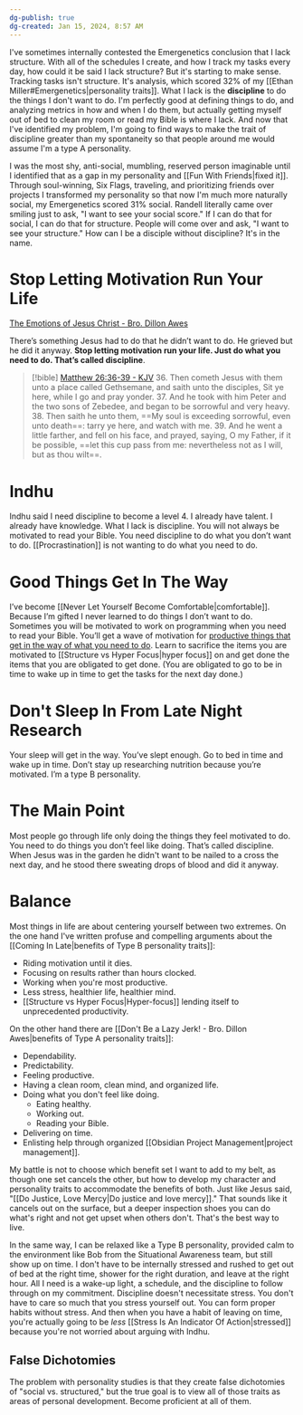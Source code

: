 ```yaml
---
dg-publish: true
dg-created: Jan 15, 2024, 8:57 AM
---
```


I've sometimes internally contested the Emergenetics conclusion that I lack structure.  With all of the schedules I create, and how I track my tasks every day, how could it be said I lack structure? But it's starting to make sense. Tracking tasks isn't structure. It's analysis, which scored 32% of my [[Ethan Miller#Emergenetics|personality traits]]. What I lack is the **discipline** to do the things I don't want to do. I'm perfectly good at defining things to do, and analyzing metrics in how and when I do them, but actually getting myself out of bed to clean my room or read my Bible is where I lack. And now that I've identified my problem, I'm going to find ways to make the trait of discipline greater than my spontaneity so that people around me would assume I'm a type A personality.

I was the most shy, anti-social, mumbling, reserved person imaginable until I identified that as a gap in my personality and [[Fun With Friends|fixed it]]. Through soul-winning, Six Flags, traveling, and prioritizing friends over projects I transformed my personality so that now I'm much more naturally social, my Emergenetics scored 31% social. Randell literally came over smiling just to ask, "I want to see your social score." If I can do that for social, I can do that for structure. People will come over and ask, "I want to see your structure." How can I be a disciple without discipline? It's in the name.

# Stop Letting Motivation Run Your Life

[The Emotions of Jesus Christ - Bro. Dillon Awes](https://rumble.com/v46u6to-the-emotions-of-jesus-christ-bro.-dillon-awes-stedfast-baptist-church.html?start=3088)

There’s something Jesus had to do that he didn’t want to do. He grieved but he did it anyway. **Stop letting motivation run your life. Just do what you need to do. That’s called discipline**. 

> [!bible] [Matthew 26:36-39 - KJV](https://bible-api.com/Matthew+26:36-39?translation=kjv)
> 36. Then cometh Jesus with them unto a place called Gethsemane, and saith unto the disciples,
Sit ye here, while I go and pray yonder.
> 37. And he took with him Peter and the two sons of Zebedee, and began to be sorrowful and very heavy.
> 38. Then saith he unto them, ==My soul is exceeding sorrowful, even unto death==: tarry ye here, and watch with me.
> 39. And he went a little farther, and fell on his face, and prayed, saying, O my Father, if it be possible, ==let this cup pass from me: nevertheless not as I will, but as thou wilt==.

# Indhu

Indhu said I need discipline to become a level 4. I already have talent. I already have knowledge. What I lack is discipline. You will not always be motivated to read your Bible. You need discipline to do what you don’t want to do. [[Procrastination]] is not wanting to do what you need to do.

# Good Things Get In The Way

I’ve become [[Never Let Yourself Become Comfortable|comfortable]]. Because I’m gifted I never learned to do things I don’t want to do. Sometimes you will be motivated to work on programming when you need to read your Bible. You’ll get a wave of motivation for [productive things that get in the way of what you need to do](https://youtu.be/0YIQU3ghv0M?si=JfVaSIFFV5tl0TOH&t=84). Learn to sacrifice the items you are motivated to [[Structure vs Hyper Focus|hyper focus]] on and get done the items that you are obligated to get done. (You are obligated to go to be in time to wake up in time to get the tasks for the next day done.)

# Don't Sleep In From Late Night Research

Your sleep will get in the way. You’ve slept enough. Go to bed in time and wake up in time. Don’t stay up researching nutrition because you’re motivated. I’m a type B personality. 

# The Main Point

Most people go through life only doing the things they feel motivated to do. You need to do things you don’t feel like doing. That’s called discipline. When Jesus was in the garden he didn't want to be nailed to a cross the next day, and he stood there sweating drops of blood and did it anyway.

# Balance

Most things in life are about centering yourself between two extremes. On the one hand I've written profuse and compelling arguments about the [[Coming In Late|benefits of Type B personality traits]]:
- Riding motivation until it dies.
- Focusing on results rather than hours clocked.
- Working when you're most productive.
- Less stress, healthier life, healthier mind.
- [[Structure vs Hyper Focus|Hyper-focus]] lending itself to unprecedented productivity.

On the other hand there are [[Don't Be a Lazy Jerk! - Bro. Dillon Awes|benefits of Type A personality traits]]:
- Dependability.
- Predictability.
- Feeling productive.
- Having a clean room, clean mind, and organized life.
- Doing what you don't feel like doing.
	- Eating healthy.
	- Working out.
	- Reading your Bible.
- Delivering on time.
- Enlisting help through organized [[Obsidian Project Management|project management]].

My battle is not to choose which benefit set I want to add to my belt, as though one set cancels the other, but how to develop my character and personality traits to accommodate the benefits of both. Just like Jesus said, "[[Do Justice, Love Mercy|Do justice and love mercy]]." That sounds like it cancels out on the surface, but a deeper inspection shoes you can do what's right and not get upset when others don't. That's the best way to live.

In the same way, I can be relaxed like a Type B personality, provided calm to the environment like Bob from the Situational Awareness team, but still show up on time. I don't have to be internally stressed and rushed to get out of bed at the right time, shower for the right duration, and leave at the right hour. All I need is a wake-up light, a schedule, and the discipline to follow through on my commitment. Discipline doesn't necessitate stress. You don't have to care so much that you stress yourself out. You can form proper habits without stress. And then when you have a habit of leaving on time, you're actually going to be *less* [[Stress Is An Indicator Of Action|stressed]] because you're not worried about arguing with Indhu.

## False Dichotomies

The problem with personality studies is that they create false dichotomies of "social vs. structured," but the true goal is to view all of those traits as areas of personal development. Become proficient at all of them. 
